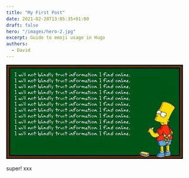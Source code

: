 ```yaml
---
title: "My First Post"
date: 2021-02-28T13:05:35+01:00
draft: false
hero: "/images/hero-2.jpg"
excerpt: Guide to emoji usage in Hugo
authors:
  - David
---
```


![test image](/images/hero-2.jpg)

super!
xxx
